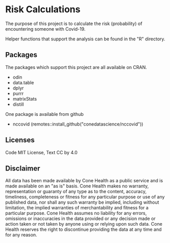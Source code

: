 # Risk Calculations

The purpose of this project is to calculate the risk (probability) of encountering someone with Covid-19.

Helper functions that support the analysis can be found in the "R" directory.

## Packages

The packages which support this project are all available on CRAN.

* odin 
* data.table 
* dplyr  
* purrr  
* matrixStats  
* distill  

One package is available from github
* nccovid (remotes::install_github("conedatascience/nccovid"))

## Licenses

Code MIT License, Text CC by 4.0

## Disclaimer

All data has been made available by Cone Health as a public service and is made available on an "as is" basis. Cone Health makes no warranty, representation or guaranty of any type as to the content, accuracy, timeliness, completeness or fitness for any particular purpose or use of any published data, nor shall any such warranty be implied, including without limitation, the implied warranties of merchantability and fitness for a particular purpose. Cone Health assumes no liability for any errors, omissions or inaccuracies in the data provided or any decision made or action taken or not taken by anyone using or relying upon such data. Cone Health reserves the right to discontinue providing the data at any time and for any reason.
